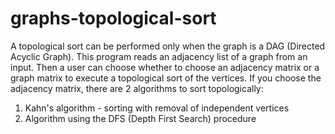 # graphs-topological-sort
A topological sort can be performed only when the graph is a DAG (Directed Acyclic Graph).
This program reads an adjacency list of a graph from an input.
Then a user can choose whether to choose an adjacency matrix or a graph matrix to execute a topological sort of the vertices.
If you choose the adjacency matrix, there are 2 algorithms to sort topologically:
  1. Kahn's algorithm - sorting with removal of independent vertices
  2. Algorithm using the DFS (Depth First Search) procedure
